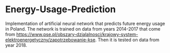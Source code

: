 # Energy-Usage-Prediction
Implementation of artificial neural network that predicts future energy usage in Poland.
The network is trained on data from years 2014-2017 that come from https://www.pse.pl/obszary-dzialalnosci/krajowy-system-elektroenergetyczny/zapotrzebowanie-kse. Then it is tested on data from year 2018.
